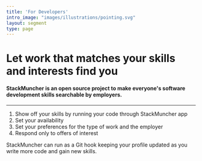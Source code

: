 ```yaml
---
title: 'For Developers'
intro_image: "images/illustrations/pointing.svg"
layout: segment
type: page
---
```


# Let work that matches your skills and interests find you

#### StackMuncher is an open source project to make everyone's software development skills searchable by employers.

---


  1. Show off your skills by running your code through StackMuncher app
  2. Set your availability
  3. Set your preferences for the type of work and the employer
  4. Respond only to offers of interest

StackMuncher can run as a Git hook keeping your profile updated as you write more code and gain new skills.